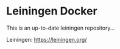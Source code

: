 # Leiningen Docker

This is an up-to-date leiningen repository... 

Leiningen: https://leiningen.org/ 